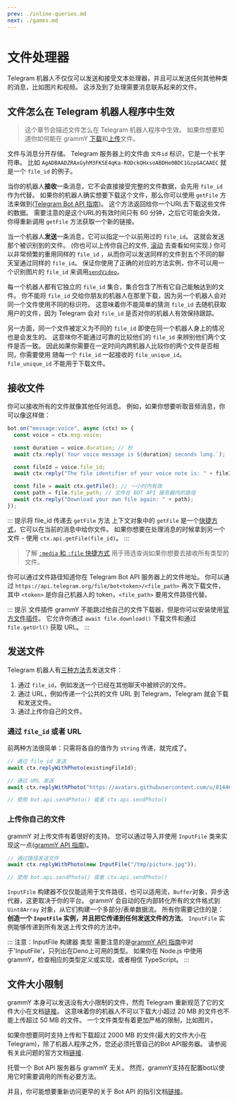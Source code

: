 ```yaml
---
prev: ./inline-queries.md
next: ./games.md
---
```


# 文件处理器

Telegram 机器人不仅仅可以发送和接受文本处理器，并且可以发送任何其他种类的消息，比如图片和视频。
这涉及到了处理需要消息联系起来的文件。

## 文件怎么在 Telegram 机器人程序中生效

> 这个章节会描述文件怎么在 Telegram 机器人程序中生效。
> 如果你想要知道你如何能在 grammY [下载](#接收文件)和[上传](#发送文件)文件。

文件与消息分开存储。
Telegram 服务器上的文件由 `文件id` 标识，它是一个长字符串。
比如 `AgADBAADZRAxGyhM3FKSE4qKa-RODckQHxsoABDHe0BDC1GzpGACAAEC` 就是一个 `file_id` 的例子。

当你的机器人**接收**一条消息，它不会直接接受完整的文件数据，会先用 `file_id` 作为代替。
如果你的机器人确实想要下载这个文件，那么你可以使用 `getFile` 方法来做到([Telegram Bot API 指南](https://core.telegram.org/bots/api#getfile))。
这个方法返回给你一个URL去下载这些文件的数据。
需要注意的是这个URL的有效时间只有 60 分钟，之后它可能会失效，你得重新调用 `getFile` 方法获取一个新的链接。

当一个机器人**发送**一条消息，它可以指定一个以前用过的 `file_id`。
这就会发送那个被识别到的文件。
(你也可以上传你自己的文件, [滚动](#发送文件) 去查看如何实现.)
你可以非常频繁的重用同样的 `file_id` ，从而你可以发送同样的文件到五个不同的聊天室通过同样的 `file_id`。
保证你使用了正确的对应的方法实例，你不可以用一个识别图片的 `file_id` 来调用[`sendVideo`](https://core.telegram.org/bots/api#sendvideo)。

每一个机器人都有它独立的 `file_id` 集合，集合包含了所有它自己能触达到的文件。
你不能将 `file_id` 交给你朋友的机器人在那里下载，因为另一个机器人会对同一个文件使用不同的标识符。
这意味着你不能简单的猜测 `file_id` 去随机获取用户的文件，因为 Telegram 会对 `file_id` 是否对你的机器人有效保持跟踪。

另一方面，同一个文件被定义为不同的 `file_id` 即使在同一个机器人身上的情况也是会发生的。
这意味你不能通过可靠的比较他们的 `file_id` 来辨别他们两个文件是否一致。
因此如果你需要在一定时间内跨机器人比较你的两个文件是否相同，你需要使用 随每一个 `file_id` 一起接收的 `file_unique_id`。
`file_unique_id` 不能用于下载文件。

## 接收文件

你可以接收所有的文件就像其他任何消息。
例如，如果你想要听取音频消息，你可以像这样做：

```ts
bot.on("message:voice", async (ctx) => {
  const voice = ctx.msg.voice;

  const duration = voice.duration; // 秒
  await ctx.reply(`Your voice message is ${duration} seconds long.`);

  const fileId = voice.file_id;
  await ctx.reply("The file identifier of your voice note is: " + fileId);

  const file = await ctx.getFile(); // 一小时内有效
  const path = file.file_path; // 文件在 BOT API 服务器内的路径
  await ctx.reply("Download your own file again: " + path);
});
```

::: 提示将 file_id 传递去 `getFile` 方法
上下文对象中的 `getFile` 是一个[快捷方式](/guide/context.md#shortcuts)，它可以在当前的消息中给你文件。
如果你想要在处理消息的时候拿到另一个文件 - 使用 `ctx.api.getFile(file_id)`。
:::

> 了解 [`:media` 和 `:file` 快捷方式](/zh/guide/filter-queries.md#shortcuts) 用于筛选查询如果你想要去接收所有类型的文件。

你可以通过文件路径知道你在 Telegram Bot API 服务器上的文件地址。
你可以通过 `https://api.telegram.org/file/bot<token>/<file_path>` 再次下载文件，其中 `<token>` 是你自己机器人的 token，`<file_path>` 要用文件路径代替。

::: 提示 文件插件
grammY 不能跳过他自己的文件下载器，但是你可以安装使用[官方文件插件](/zh/plugins/files.md)。
它允许你通过 `await file.download()` 下载文件和通过 `file.getUrl()` 获取 URL。
:::

## 发送文件

Telegram 机器人有[三种方法](https://core.telegram.org/bots/api#发送文件)去发送文件：

1. 通过 `file_id`，例如发送一个已经在其他聊天中被辨识的文件。
2. 通过 URL，例如传递一个公共的文件 URL 到 Telegram，Telegram 就会下载和发送文件。
3. 通过上传你自己的文件。

### 通过 `file_id` 或者 URL

前两种方法很简单：只需将各自的值作为 `string` 传递，就完成了。

```ts
// 通过 file_id 发送
await ctx.replyWithPhoto(existingFileId);

// 通过 URL 发送
await ctx.replyWithPhoto("https://avatars.githubusercontent.com/u/81446018");

// 使用 bot.api.sendPhoto() 或者 ctx.api.sendPhoto()
```

### 上传你自己的文件

grammY 对上传文件有着很好的支持。
您可以通过导入并使用 `InputFile` 类来实现这一点([grammY API 指南](https://doc.deno.land/https/deno.land/x/grammy/mod.ts#InputFile))。

```ts
// 通过路径发送文件
await ctx.replyWithPhoto(new InputFile("/tmp/picture.jpg"));

// 使用 bot.api.sendPhoto() 或者 ctx.api.sendPhoto()
```

`InputFile` 构建器不仅仅能适用于文件路径，也可以适用流，`Buffer`对象，异步迭代器，这更取决于你的平台。
grammY 会自动的在内部转化所有的文件格式到 `Uint8Array` 对象，从它们构建一个多部分/表单数据流。
所有你需要记住的是：**创造一个 `InputFile` 实例，并且把它传递到任何发送文件的方法**。
`InputFile` 实例能够传递到所有发送上传文件的方法中。

::: 注意：InputFile 构建器 类型
需要注意的是[grammY API 指南](https://doc.deno.land/https/deno.land/x/grammy/mod.ts#InputFile)中对于'InputFile'，只列出在Deno上可用的类型。
如果你在 Node.js 中使用 grammY，检查相应的类型定义或实现，或者相信 TypeScript。
:::

## 文件大小限制

grammY 本身可以发送没有大小限制的文件，然而 Telegram 重新规范了它的文件大小在文档[链接](https://core.telegram.org/bots/api#sending-files)。
这意味着你的机器人不可以下载大小超过 20 MB 的文件也不能上传超过 50 MB 的文件。
一个文件类型有着更加严格的限制，比如图片。

如果你想要同时支持上传和下载超过 2000 MB 的文件(最大的文件大小在 Telegram)，除了机器人程序之外，您还必须托管自己的Bot API服务器。
请参阅有关此问题的官方文档[链接](https://core.telegram.org/bots/api#using-a-local-bot-api-server).

托管一个 Bot API 服务器与 grammY 无关。
然而，grammY支持在配置bot以使用它时需要调用的所有必要方法。

并且，你可能想要重新访问更早的关于 Bot API 的指引文档[链接](./api.md)。
